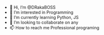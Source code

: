 - 👋 Hi, I’m @DRakaBOSS
- 👀 I’m interested in Programming
- 🌱 I’m currently learning Python, JS
- 💞️ I’m looking to collaborate on any
- 📫 How to reach me Professional programing

<!---
DRakaBOSS/DRakaBOSS is a ✨ special ✨ repository because its `README.md` (this file) appears on your GitHub profile.
You can click the Preview link to take a look at your changes.
--->
